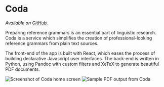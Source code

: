 # Coda

_Available on [GitHub](https://github.com/kdelwat/coda)._

Preparing reference grammars is an essential part of linguistic research. Coda
is a service which simplifies the creation of professional-looking reference
grammars from plain text sources.

The front-end of the app is built with React, which eases the process of
building declarative Javascript user interfaces. The back-end is written in
Python, using Pandoc with custom filters and XeTeX to generate beautiful PDF
documents.

![Screenshot of Coda home screen](/images/Coda1.png)
![Sample PDF output from Coda](/images/Coda2.png)
